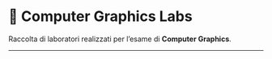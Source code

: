 # 📐 Computer Graphics Labs

Raccolta di laboratori realizzati per l’esame di **Computer Graphics**.

---
